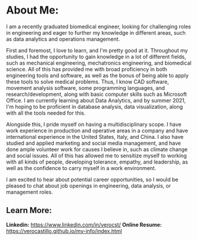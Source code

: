 # About Me:
I am a recently graduated biomedical engineer, looking for challenging roles in engineering and eager to further my knowledge in different areas, such as data analytics and operations management.

First and foremost, I love to learn, and I'm pretty good at it. Throughout my studies, I had the opportunity to gain knowledge in a lot of different fields, such as mechanical engineering, mechatronics engineering, and biomedical science. All of this has provided me with broad proficiency in both engineering tools and software, as well as the bonus of being able to apply these tools to solve medical problems. Thus, I know CAD software, movement analysis software, some programming languages, and research/development, along with basic computer skills such as Microsoft Office. I am currently learning about Data Analytics, and by summer 2021, I'm hoping to be proficient in database analysis, data visualization, along with all the tools needed for this.

Alongside this, I pride myself on having a multidisciplinary scope. I have work experience in production and operative areas in a company and have international experience in the United States, Italy, and China. I also have studied and applied marketing and social media management, and have done ample volunteer work for causes I believe in, such as climate change and social issues. All of this has allowed me to sensitize myself to working with all kinds of people, developing tolerance, empathy, and leadership, as well as the confidence to carry myself in a work environment.

I am excited to hear about potential career opportunities, so I would be pleased to chat about job openings in engineering, data analysis, or management roles.

## Learn More:
**Linkedin:** https://www.linkedin.com/in/verocst/
**Online Resume:** https://verocastillo.github.io/my-info/index.html
